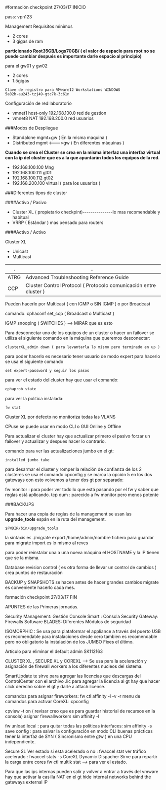 #formación checkpoint 27/03/17 INICIO

pass: vpn123

Management Requisitos minimos

* 2 cores
* 3 gigas de ram

**particionado Root35GB/Logs70GB/ ( el valor de espacio para root no se puede cambiar después es importante darle espacio al principio)**

para el gw01 y gw02

* 2 cores
* 1.5gigas

```
Clave de registro para VMware12 Workstations WINDOWS
5a02h-au243-tzj49-gtc7k-3c61n
```
Configuración de red laboratorio

- vmnet1 host-only    192.168.100.0        red de gestion
- vmnet8 NAT        192.168.200.0        red usuarios

###Modos de Despliegue

- Standalone 
mgmt+gw ( En la misma maquina )
- Distributed
mgmt <--->gw ( En diferentes máquinas )

**Cuando se crea el Cluster se crea en la misma interfaz una interfaz virtual con la ip del cluster que es a la que apuntarán todos los equipos de la red.**

- 192.168.100.100 Mng
- 192.168.100.111 gt01
- 192.168.100.112 gt02
- 192.168.200.100 virtual ( para los usuarios )

###Diferentes tipos de cluster

####Activo / Pasivo

- Cluster XL ( propietario checkpint)---------------lo mas recomendable y habitual
- VRRP        ( Estándar ) mas pensado para routers

####Activo / Activo

Cluster XL
- Unicast
- Multicast

.|.
---|---
|ATRG |Advanced Troubleshooting Reference Guide|
CCP| Cluster Control Protocol ( Protocolo comunicación entre cluster )
Pueden hacerlo por Multicast ( con IGMP o SIN IGMP ) o por Broadcast

comando: cphaconf set_ccp ( Broadcast o Multicast )

IGMP snooping ( SWITCHES ) --> MIRAR que es esto

Para desconectar uno de los equipos de un cluster o hacer un failover se utiliza el siguiente comando en la máquina que queremos desconectar:

```
clusterXL_admin down ( para levantarla lo mismo pero terminado en up )
```
para poder hacerlo es necesario tener usuario de modo expert para hacerlo se usa el siguiente comando

```
set expert-password y seguir los pasos 
```
para ver el estado del cluster hay que usar el comando:

```bash
cphaprob state
```
para ver la politica instalada: 

```
fw stat
```
Cluster XL por defecto no monitoriza todas las VLANS

CPuse se puede usar en modo CLI o GUI Online y Offline

Para actualizar el cluster hay que actualizar primero el pasivo forzar un failover y actualizar y despues hacer lo contrario.

comando para ver las actualizaciones jumbo en el gt: 

```
installed_jumbo_take
```
para desarmar el cluster y romper la relación de confianza de los 2 clusteres se usa el comando cpconfig y se marca la opción 5 en los dos gateways con esto volvemos a tener dos gt por separado:

fw monitor : para poder ver todo lo que está pasando por el fw y saber que reglas está aplicando.
tcp dum : parecido a fw monitor pero menos potente

###BACKUPS

Para hacer una copia de reglas de la management se usan las **upgrade_tools**
espán en la ruta del management. 

```
$FWDIR/bin/upgrade_tools
```

la sintaxis es ./migrate export /home/admin/nombre fichero para guardar
para migrate import es lo mismo al reves

para poder reinstalar una a una nueva máquina el HOSTNAME y la IP tienen que se la misma.

Database revision control ( es otra forma de llevar un control de cambios ) crea puntos de restauración

BACKUP y SNAPSHOTS se hacen antes de hacer grandes cambios migrate es conveniente hacerlo cada mes.
 
formación checkpoint 27/03/17 FIN

APUNTES de las Primeras jornadas.

Security Management: Gestión 
Console Smart : Consola
Security Gateway: Firewalls
Software BLADES: Diferentes Módulos de seguridad

ISOMORPHIC : Se usa para plataformar el appliance a través del puerto USB es recomendable para instalaciones desde cero tambien es recomendable pero no obligatorio la instalación de los JUMBO Fixes el último.

Artículo para eliminar el default admin SK112163

CLUSTER XL , SECURE XL y COREXL --> Se usa para la aceleración y asignación de firewall workers a los diferentes nucleos del sistema.

SmartUpdate te sirve para agregar las licencias que descargas del ControlCenter con el archivo .lic
para agregar la licencia al gt hay que hacer click derecho sobre el gt y darle a attach license.

comandos para asignar fireworkers: fw ctl affinity -l -v -r 
menu de comandos para activar CoreXL: cpconfig

cpview -t on ( revisar creo que es para guardar historial de recursos en la consola)
asignar firewallworkers sim affinity -l

fw unload local : para quitar todas las políticas
interfaces: sim affinity -s
save config : para salvar la configuración en modo CLI
buenas prácticas tener la interfaz de SYN ( Sincronismo entre gtw ) en una CPU independiente.

Secure SL 
Ver estado si esta acelerado o no : fwaccel stat
ver tráfico acelerado : fwaccel stats -s
CoreXL Dynamic Dispacher
Sirve para repartir la carga entre cores 
fw ctl multik stat --> para ver el estado.

Para que las ips internas pueden salir y volver a entrar a través del vmware hay que activar la casilla NAT en el gt 
hide internal networks behind the gateways external IP
